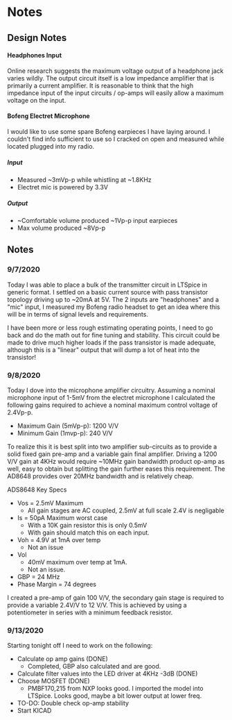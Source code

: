 # Notes

## Design Notes

#### Headphones Input

Online research suggests the maximum voltage output of a headphone jack varies wildly. The output circuit itself is a low impedance amplifier that is primarily a current amplifier. It is reasonable to think that the high impedance input of the input circuits / op-amps will easily allow a maximum voltage on the input.

#### Bofeng Electret Microphone

I would like to use some spare Bofeng earpieces I have laying around. I couldn't find info sufficient to use so I cracked on open and measured while located plugged into my radio.

##### Input
* Measured ~3mVp-p while whistling at ~1.8KHz
* Electret mic is powered by 3.3V

##### Output
* ~Comfortable volume produced ~1Vp-p input earpieces
* Max volume produced ~8Vp-p


## Notes

### 9/7/2020

Today I was able to place a bulk of the transmitter circuit in LTSpice in generic format. I settled on a basic current source with pass transistor topology driving up to ~20mA at 5V. The 2 inputs are "headphones" and a "mic" input, I measured my Bofeng radio headset to get an idea where this will be in terms of signal levels and requirements.

I have been more or less rough estimating operating points, I need to go back and do the math out for fine tuning and stability. This circuit could be made to drive much higher loads if the pass transistor is made adequate, although this is a "linear" output that will dump a lot of heat into the transistor!

### 9/8/2020

Today I dove into the microphone amplifier circuitry. Assuming a nominal microphone input of 1-5mV from the electret microphone I calculated the following gains required to achieve a nominal maximum control voltage of 2.4Vp-p.

* Maximum Gain (5mVp-p): 1200 V/V   
* Minimum Gain (1mvp-p): 240 V/V

To realize this it is best split into two amplifier sub-circuits as to provide a solid fixed gain pre-amp and a variable gain final amplifier. Driving a 1200 V/V gain at 4KHz would require ~10MHz gain bandwidth product op-amp as well, easy to obtain but splitting the gain further eases this requirement. The AD8648 provides over 20MHz bandwidth and is relatively cheap.

ADS8648 Key Specs

* Vos = 2.5mV Maximum
  * All gain stages are AC coupled, 2.5mV at full scale 2.4V is negligable
* Is = 50pA Maximum worst case
  * With a 10K gain resistor this is only 0.5mV
  * With gain should match this on each input.
* Voh = 4.9V at 1mA over temp
  * Not an issue
* Vol
  * 40mV maximum over temp at 1mA.
  * Not an issue.
* GBP = 24 MHz
* Phase Margin = 74 degrees

I created a pre-amp of gain 100 V/V, the secondary gain stage is required to provide a variable 2.4V/V to 12 V/V. This is achieved by using a potentiometer in series with a minimum feedback resistor.


### 9/13/2020
Starting tonight off I need to work on the following:
* Calculate op amp gains (DONE)
  * Completed, GBP also calculated and are good.
* Calculate filter values into the LED driver at 4KHz -3dB (DONE)
* Choose MOSFET (DONE)
  * PMBF170,215	from NXP looks good. I imported the model into LTSpice. Looks good, maybe a bit lower output at lower freq.
* TO-DO: Double check op-amp stability
* Start KICAD
